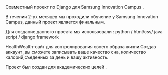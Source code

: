 Совместный проект по Django для Samsung Innovation Campus .


В течении 2-ух месяцев мы проходили обучение у Samsung Innovation Campus, данный проект является финальным. 


Для создание данного проекта мы использовали : python / html/css/ java script / django framework


HealthWealth-сайт для контролирования своего образа жизни.Создав аккаунт ,вы сможете записывать ваше качество сна, количество калорий,съеденных за день
и вашу активность.


Проект был создан  для академических целей .


